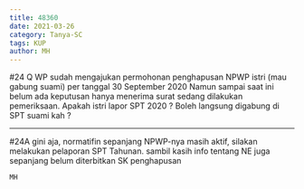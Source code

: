 ```yaml
---
title: 48360
date: 2021-03-26
category: Tanya-SC
tags: KUP
author: MH
---
```


#24 Q WP sudah mengajukan permohonan penghapusan NPWP istri (mau gabung suami) per tanggal 30 September 2020 Namun sampai saat ini belum ada keputusan hanya menerima surat sedang dilakukan pemeriksaan. Apakah istri lapor SPT 2020 ? Boleh langsung digabung di SPT suami kah ?

---

#24A gini aja, normatifin sepanjang NPWP-nya masih aktif, silakan melakukan pelaporan SPT Tahunan. sambil kasih info tentang NE juga sepanjang belum diterbitkan SK penghapusan

`MH`
